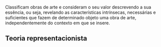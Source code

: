 Classificam obras de arte e consideram o seu valor descrevendo a sua essência, ou seja, revelando as características intrínsecas, necessárias e suficientes que fazem de determinado objeto uma obra de arte, independentemente do contexto em que se insere.
## Teoria representacionista
